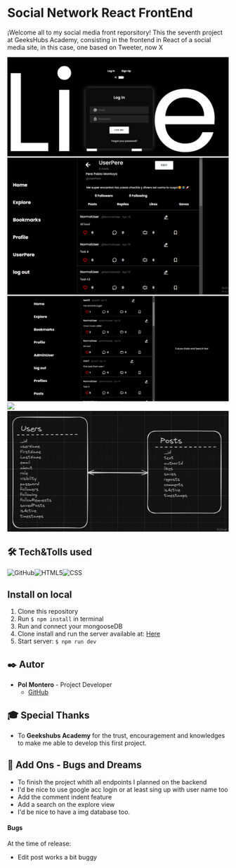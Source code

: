 # Social Network React FrontEnd
  ¡Welcome all to my social media front reporsitory! This the seventh project at GeeksHubs Academy, consisting in the frontend in React of a social media site, in this case, one based on Tweeter, now X

  <img src="./img/Login-Fake-Tweeter.png"/>
  <img src="./img/Profile-Fake-Tweeter.png"/>
  <img src="./img/Admin-Posts.png"/>
  <img src="./img/Admin-Profiles.png.png"/>
  <img src="./img/Captura de pantalla 2024-03-20 120808.png"/>

## 🛠️ Tech&Tolls used 

<img src="https://img.shields.io/badge/React-100000?style=for-the-badge&logo=React&logoColor=white" alt="GitHub" /><img src="https://img.shields.io/badge/Node.js-43853D?style=for-the-badge&logo=node.js&logoColor=white" alt="HTML5" /><img src="https://img.shields.io/badge/JavaScript-323330?style=for-the-badge&logo=javascript&logoColor=F7DF1E" alt="CSS" />

## Install on local
1.  Clone this repository
2.  Run ` $ npm install ` in terminal
3.  Run and connect your mongooseDB
4.  Clone install and run the server available at: [Here](https://github.com/HyPolDev/Project-5_Linea)
5.  Start server:  ` $ npm run dev `

## ✒️ Autor

- **Pol Montero** - Project Developer
  - [GitHub](https://github.com/hypoldev) 

## 🎓 Special Thanks

- To **Geekshubs Academy** for the trust, encouragement and knowledges to make me able to develop this first project.


## 📄 Add Ons - Bugs and Dreams

- To finish the project whith all endpoints I planned on the backend
- I'd be nice to use google acc login or at least sing up with user name too
- Add the comment indent feature
- Add a search on the explore view
- I'd be nice to have a img database too.

#### Bugs 

At the time of release:
-  Edit post works a bit buggy
  

